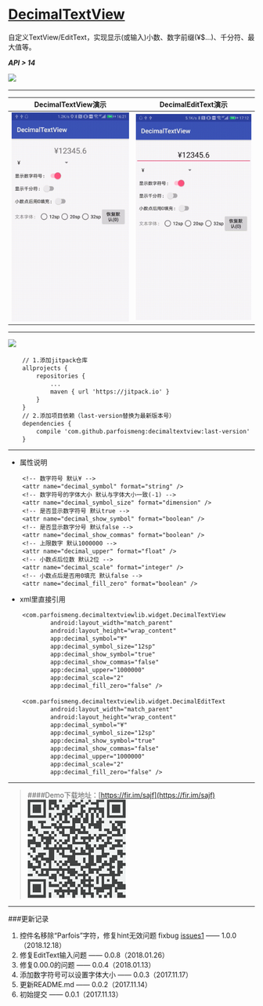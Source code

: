 # [DecimalTextView](https://github.com/ParfoisMeng/DecimalTextView)
自定义TextView/EditText，实现显示(或输入)小数、数字前缀(¥$...)、千分符、最大值等。

***API > 14***

[![](https://jitpack.io/v/ParfoisMeng/DecimalTextView.svg)](https://jitpack.io/#ParfoisMeng/DecimalTextView)

----------

| DecimalTextView演示 | DecimalEditText演示 |
| --- | --- |
| <img src="https://github.com/ParfoisMeng/DecimalTextView/blob/master/screenshots/demo1.gif" width="320px"/> | <img src="https://github.com/ParfoisMeng/DecimalTextView/blob/master/screenshots/demo2.gif" width="320px"/> |

----------
  [![](https://jitpack.io/v/ParfoisMeng/DecimalTextView.svg)](https://jitpack.io/#ParfoisMeng/DecimalTextView)
```
	// 1.添加jitpack仓库
	allprojects {
		repositories {
			...
			maven { url 'https://jitpack.io' }
		}
	}
	// 2.添加项目依赖（last-version替换为最新版本号）
	dependencies {
		compile 'com.github.parfoismeng:decimaltextview:last-version'
	}
```

----------

- 属性说明
```
	<!-- 数字符号 默认¥ -->
	<attr name="decimal_symbol" format="string" />
	<!-- 数字符号的字体大小 默认与字体大小一致(-1) -->
	<attr name="decimal_symbol_size" format="dimension" />
	<!-- 是否显示数字符号 默认true -->
	<attr name="decimal_show_symbol" format="boolean" />
	<!-- 是否显示数字分号 默认false -->
	<attr name="decimal_show_commas" format="boolean" />
	<!-- 上限数字 默认1000000 -->
	<attr name="decimal_upper" format="float" />
	<!-- 小数点后位数 默认2位 -->
	<attr name="decimal_scale" format="integer" />
	<!-- 小数点后是否用0填充 默认false -->
	<attr name="decimal_fill_zero" format="boolean" />
```
- xml里直接引用
```
	<com.parfoismeng.decimaltextviewlib.widget.DecimalTextView
	        android:layout_width="match_parent"
	        android:layout_height="wrap_content"
	        app:decimal_symbol="¥"
	        app:decimal_symbol_size="12sp"
	        app:decimal_show_symbol="true"
	        app:decimal_show_commas="false"
	        app:decimal_upper="1000000"
	        app:decimal_scale="2"
	        app:decimal_fill_zero="false" />

	<com.parfoismeng.decimaltextviewlib.widget.DecimalEditText
	        android:layout_width="match_parent"
	        android:layout_height="wrap_content"
	        app:decimal_symbol="¥"
	        app:decimal_symbol_size="12sp"
	        app:decimal_show_symbol="true"
	        app:decimal_show_commas="false"
	        app:decimal_upper="1000000"
	        app:decimal_scale="2"
	        app:decimal_fill_zero="false" />
```
----------

> ####Demo下载地址：[https://fir.im/sajf](https://fir.im/sajf)
![Demo下载二维码](https://github.com/ParfoisMeng/DecimalTextView/blob/master/screenshots/qrcode.png)

----------

###更新记录
 1.  控件名移除“Parfois”字符，修复hint无效问题 fixbug [issues1](https://github.com/ParfoisMeng/DecimalTextView/issues/1)  ——  1.0.0（2018.12.18）
 2.  修复EditText输入问题 —— 0.0.8（2018.01.26）
 3.  修复0.00.0的问题 —— 0.0.4（2018.01.13）
 4.  添加数字符号可以设置字体大小 —— 0.0.3（2017.11.17）
 5.  更新README.md —— 0.0.2（2017.11.14）
 6.  初始提交 —— 0.0.1（2017.11.13）
